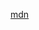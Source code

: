 [mdn](https://developer.mozilla.org/docs/Web/JavaScript/Reference/Global_Objects/Object/fromEntries)
